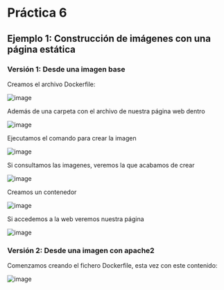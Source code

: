 # Práctica 6
## Ejemplo 1: Construcción de imágenes con una página estática
### Versión 1: Desde una imagen base
Creamos el archivo Dockerfile:

![image](https://github.com/user-attachments/assets/153e55bf-480c-4175-89da-3b04958657ff)

Además de una carpeta con el archivo de nuestra página web dentro

![image](https://github.com/user-attachments/assets/3750761b-13d5-4cd1-8343-405751f4be91)

Ejecutamos el comando para crear la imagen

![image](https://github.com/user-attachments/assets/1768e09b-6b22-4b1a-82fb-6433e15c73b1)

Si consultamos las imagenes, veremos la que acabamos de crear

![image](https://github.com/user-attachments/assets/fb090312-dd44-484a-9ba8-c139d1e39e83)

Creamos un contenedor

![image](https://github.com/user-attachments/assets/ddb1f0be-793c-4314-8d4f-f67bc1cf612a)

Si accedemos a la web veremos nuestra página

![image](https://github.com/user-attachments/assets/3fa2a142-0d01-4cd7-b453-aa14f450be29)


### Versión 2: Desde una imagen con apache2
Comenzamos creando el fichero Dockerfile, esta vez con este contenido:

![image](https://github.com/user-attachments/assets/b56b4b78-dea5-47fa-a4ca-4d44b4e8d332)




